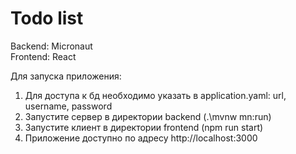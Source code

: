 # Todo list 
Backend: Micronaut<br>
Frontend: React

Для запуска приложения:<br>
1. Для доступа к бд необходимо указать в application.yaml: url, username, password 
2. Запустите сервер в директории backend (.\mvnw mn:run)
3. Запустите клиент в директории frontend (npm run start)
4. Приложение доступно по адресу http://localhost:3000
